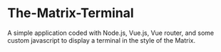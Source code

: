 # The-Matrix-Terminal
A simple application coded with Node.js, Vue.js, Vue router, and some custom javascript to display a terminal in the style of the Matrix.